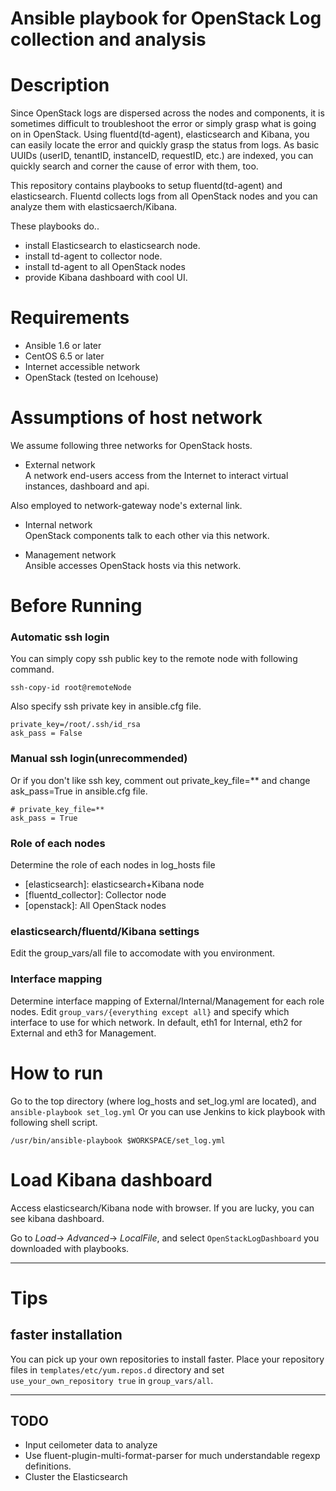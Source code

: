 Ansible playbook for OpenStack Log collection and analysis
=================

# Description
Since OpenStack logs are dispersed across the nodes and components, it is sometimes difficult to troubleshoot the error or simply grasp what is going on in OpenStack.
Using fluentd(td-agent), elasticsearch and Kibana, you can easily locate the error and quickly grasp the status from logs.
As basic UUIDs (userID, tenantID, instanceID, requestID, etc.) are indexed, you can quickly search and corner the cause of error with them, too.


This repository contains playbooks to setup fluentd(td-agent) and elasticsearch.
Fluentd collects logs from all OpenStack nodes and you can analyze them with elasticsaerch/Kibana.


These playbooks do..
* install Elasticsearch to elasticsearch node.
* install td-agent to collector node.
* install td-agent to all OpenStack nodes
* provide Kibana dashboard with cool UI.


# Requirements
* Ansible 1.6 or later
* CentOS 6.5 or later
* Internet accessible network
* OpenStack (tested on Icehouse)

# Assumptions of host network
We assume following three networks for OpenStack hosts.
* External network  
A network end-users access from the Internet to interact virtual instances, dashboard and api.

Also employed to network-gateway node's external link.

* Internal network  
OpenStack components talk to each other via this network.
   
* Management network  
Ansible accesses OpenStack hosts via this network.

# Before Running
### Automatic ssh login
You can simply copy ssh public key to the remote node with following command.  

    ssh-copy-id root@remoteNode

Also specify ssh private key in ansible.cfg file.  

    private_key=/root/.ssh/id_rsa 
    ask_pass = False  


### Manual ssh login(unrecommended)
Or if you don't like ssh key, comment out private_key_file=** and change ask_pass=True in ansible.cfg file.  

    # private_key_file=**
    ask_pass = True
	
### Role of each nodes
Determine the role of each nodes in log_hosts file  
 * [elasticsearch]: elasticsearch+Kibana node
 * [fluentd_collector]: Collector node
 * [openstack]: All OpenStack nodes


### elasticsearch/fluentd/Kibana settings
Edit the group_vars/all file to accomodate with you environment.


### Interface mapping
Determine interface mapping of External/Internal/Management for each role nodes.
Edit `group_vars/{everything except all}` and specify which interface to use for which network.
In default, eth1 for Internal, eth2 for External and eth3 for Management.


# How to run
Go to the top directory (where log_hosts and set_log.yml are located), and `ansible-playbook set_log.yml`
Or you can use Jenkins to kick playbook with following shell script.

    /usr/bin/ansible-playbook $WORKSPACE/set_log.yml


# Load Kibana dashboard
Access elasticsearch/Kibana node with browser. If you are lucky, you can see kibana dashboard.

Go to _Load_-> _Advanced_-> _LocalFile_, and select `OpenStackLogDashboard` you downloaded with playbooks.


***
# Tips
## faster installation
You can pick up your own repositories to install faster.
Place your repository files in `templates/etc/yum.repos.d` directory and set `use_your_own_repository true` in `group_vars/all`.


***
## TODO
 * Input ceilometer data to analyze
 * Use fluent-plugin-multi-format-parser for much understandable regexp definitions.
 * Cluster the Elasticsearch

